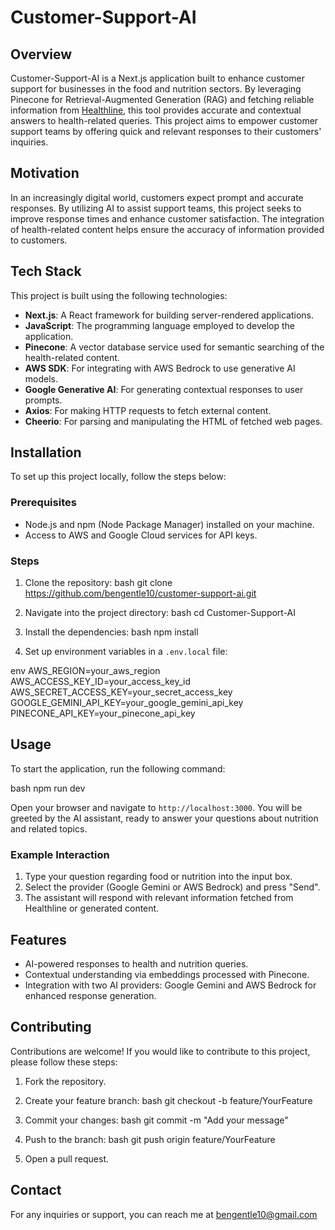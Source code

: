 # Customer-Support-AI

## Overview
​<light>Customer-Support-AI is a Next.js application built to enhance customer support for businesses in the food and nutrition sectors.</light>​ By leveraging Pinecone for Retrieval-Augmented Generation (RAG) and fetching reliable information from [Healthline](https://www.healthline.com/nutrition), this tool provides accurate and contextual answers to health-related queries. This project aims to empower customer support teams by offering quick and relevant responses to their customers' inquiries.

## Motivation
In an increasingly digital world, customers expect prompt and accurate responses. By utilizing AI to assist support teams, this project seeks to improve response times and enhance customer satisfaction. The integration of health-related content helps ensure the accuracy of information provided to customers.

## Tech Stack
This project is built using the following technologies:
- **Next.js**: A React framework for building server-rendered applications.
- **JavaScript**: The programming language employed to develop the application.
- **Pinecone**: A vector database service used for semantic searching of the health-related content.
- **AWS SDK**: For integrating with AWS Bedrock to use generative AI models.
- **Google Generative AI**: For generating contextual responses to user prompts.
- **Axios**: For making HTTP requests to fetch external content.
- **Cheerio**: For parsing and manipulating the HTML of fetched web pages.

## Installation
To set up this project locally, follow the steps below:

### Prerequisites
- Node.js and npm (Node Package Manager) installed on your machine.
- Access to AWS and Google Cloud services for API keys.

### Steps
1. Clone the repository:
bash
   git clone https://github.com/bengentle10/customer-support-ai.git

2. Navigate into the project directory:
bash
   cd Customer-Support-AI

3. Install the dependencies:
bash
   npm install

4. Set up environment variables in a `.env.local` file:

env
   AWS_REGION=your_aws_region
   AWS_ACCESS_KEY_ID=your_access_key_id
   AWS_SECRET_ACCESS_KEY=your_secret_access_key
   GOOGLE_GEMINI_API_KEY=your_google_gemini_api_key
   PINECONE_API_KEY=your_pinecone_api_key

## Usage
To start the application, run the following command:

bash
npm run dev

Open your browser and navigate to `http://localhost:3000`. You will be greeted by the AI assistant, ready to answer your questions about nutrition and related topics.

### Example Interaction
1. Type your question regarding food or nutrition into the input box.
2. Select the provider (Google Gemini or AWS Bedrock) and press "Send".
3. The assistant will respond with relevant information fetched from Healthline or generated content.

## Features
- AI-powered responses to health and nutrition queries.
- Contextual understanding via embeddings processed with Pinecone.
- Integration with two AI providers: Google Gemini and AWS Bedrock for enhanced response generation.

## Contributing
Contributions are welcome! If you would like to contribute to this project, please follow these steps:
1. Fork the repository.

2. Create your feature branch:
bash
   git checkout -b feature/YourFeature

3. Commit your changes:
bash
   git commit -m "Add your message"

4. Push to the branch:
bash
   git push origin feature/YourFeature
5. Open a pull request.


## Contact
For any inquiries or support, you can reach me at bengentle10@gmail.com
